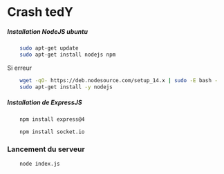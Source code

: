 # Crash tedY

##### Installation NodeJS ubuntu

```bash
    sudo apt-get update
    sudo apt-get install nodejs npm
```

Si erreur

```bash
    wget -qO- https://deb.nodesource.com/setup_14.x | sudo -E bash -
    sudo apt-get install -y nodejs
```

##### Installation de ExpressJS
```bash
    npm install express@4
```

```bash
    npm install socket.io
```

### Lancement du serveur

```bash
    node index.js
```
